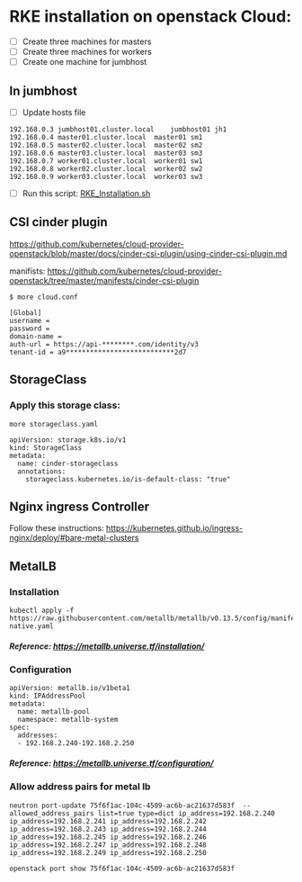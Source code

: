 # RKE installation on openstack Cloud:
- [ ] Create three machines for masters
- [ ] Create three machines for workers
- [ ] Create one machine for jumbhost

## In jumbhost
- [ ] Update hosts file

```
192.168.0.3	jumbhost01.cluster.local	jumbhost01 jh1
192.168.0.4	master01.cluster.local	master01 sm1
192.168.0.5	master02.cluster.local	master02 sm2
192.168.0.6	master03.cluster.local	master03 sm3
192.168.0.7	worker01.cluster.local	worker01 sw1
192.168.0.8	worker02.cluster.local	worker02 sw2
192.168.0.9	worker03.cluster.local	worker03 sw3

```

- [ ] Run this script:
[RKE_Installation.sh](https://github.com/abdulrahmansamy/k8s/blob/180d46ed9cca9b2200a802e1b4f5c63f90f2dac3/RKE_Installation.sh)


## CSI cinder plugin

https://github.com/kubernetes/cloud-provider-openstack/blob/master/docs/cinder-csi-plugin/using-cinder-csi-plugin.md

manifists:
https://github.com/kubernetes/cloud-provider-openstack/tree/master/manifests/cinder-csi-plugin

```
$ more cloud.conf 

[Global]
username = 
password = 
domain-name = 
auth-url = https://api-********.com/identity/v3
tenant-id = a9***************************2d7

```

## StorageClass

### Apply this storage class:

```
more storageclass.yaml 

apiVersion: storage.k8s.io/v1
kind: StorageClass
metadata:
  name: cinder-storageclass
  annotations:
    storageclass.kubernetes.io/is-default-class: "true"

```


## Nginx ingress Controller
Follow these instructions:
https://kubernetes.github.io/ingress-nginx/deploy/#bare-metal-clusters

## MetalLB
### Installation
```
kubectl apply -f https://raw.githubusercontent.com/metallb/metallb/v0.13.5/config/manifests/metallb-native.yaml
```

##### Reference: https://metallb.universe.tf/installation/

### Configuration
```
apiVersion: metallb.io/v1beta1
kind: IPAddressPool
metadata:
  name: metallb-pool
  namespace: metallb-system
spec:
  addresses:
  - 192.168.2.240-192.168.2.250
```

##### Reference: https://metallb.universe.tf/configuration/

### Allow address pairs for metal lb
```
neutron port-update 75f6f1ac-104c-4509-ac6b-ac21637d583f  --allowed_address_pairs list=true type=dict ip_address=192.168.2.240 ip_address=192.168.2.241 ip_address=192.168.2.242 ip_address=192.168.2.243 ip_address=192.168.2.244 ip_address=192.168.2.245 ip_address=192.168.2.246 ip_address=192.168.2.247 ip_address=192.168.2.248 ip_address=192.168.2.249 ip_address=192.168.2.250

openstack port show 75f6f1ac-104c-4509-ac6b-ac21637d583f
```






